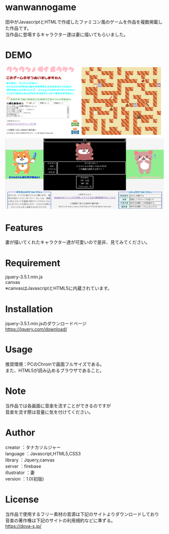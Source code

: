 # wanwannogame
 
 田中がJavascriptとHTMLで作成したファミコン風のゲームを作品を複数掲載した作品です。  
 当作品に登場するキャラクター達は妻に描いてもらいました。
 
 # DEMO
 
 ![Demo Image 1](img/daibouken.png)
 ![Demo Image 2](img/battle.png)
 
 # Features
 
 妻が描いてくれたキャラクター達が可愛いので是非、見てみてください。
 
 # Requirement
 
  jquery-3.5.1.min.js  
  canvas  
  ※canvasはJavascriptとHTML5に内蔵されています。  
  
  # Installation
  
  jquery-3.5.1.min.jsのダウンロードページ  
  https://jquery.com/download/
  
  # Usage
  
  推奨環境：PCのChromで画面フルサイズである。  
  また、HTML5が読み込めるブラウザであること。
  
  # Note
  
  当作品では各画面に音楽を流すことができるのですが  
  音楽を流す際は音量に気を付けてください。
  
  # Author
  
  creator	    ：タナカソルジャー  
  language	  ：Javascript,HTML5,CSS3  
  library	    ：Jquery,canvas  
  server	    ：firebase  
  illustrator	：妻  
  version	    ：1.0(初版)  
  
  # License
  
  当作品で使用するフリー素材の音源は下記のサイトよりダウンロードしており  
  音楽の著作権は下記のサイトの利用規約などに準ずる。  
  https://dova-s.jp/
  
